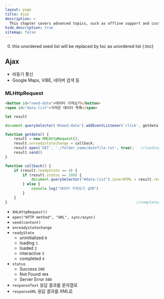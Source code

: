 ```yaml
---
layout: page
title: Ajax
description: >
  This chapter covers advanced topics, such as offline support and custom JS builds. Codings skills are recommended.
hide_description: true
sitemap: false
---
```

0. this unordered seed list will be replaced by toc as unordered list
{:toc}

## Ajax
- 비동기 통신
- Google Maps, VIBE, 네이버 검색 등

### MLHttpRequest

```html
<button id="need-date">데이터 가져오기</button>
<span id="data-list">가져온 데이터 목록</span>
```

```jsx
let result

document.querySelector('#need-data').addEventListener('click', getdata);

function getdata() {
	result = new XMLHttpRequest();
	result.onreadystatechange = callback;
	result.open('GET', './folder_name/datefile.txt', true);   //loading
	result.send()
}

function callback() {
	if (result.readyState == 4) {
		if (result.status == 200) {
			document.querySelector("#data-list").innerHTML = result.responseText;
		} else {
			console.log("데이터 가져오기 실패")
		}
	}
}                                                           //completed
```

- `XHLHttpRequest()`
- `open("HTTP method", "URL", sync/async)`
- `send(content)`
- `onreadystatechange`
- `readyState`
    - uninitialized `0`
    - loading `1`
    - loaded `2`
    - interactive `3`
    - completed `4`
- `status`
    - Success `200`
    - Not Found `404`
    - Server Error `500`
- `responseText` 응답 결과를 문자열로
- `responseXML` 응답 결과를 XML로
